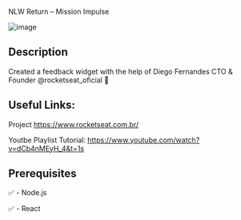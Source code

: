 NLW Return – Mission Impulse

![image](https://global-uploads.webflow.com/61d83a2ebb0ae01ab96e841a/624f56fe9d9e917c0b743bc2_OG-nlw.jpg)




## Description

Created a feedback widget with the help of Diego Fernandes CTO & Founder @rocketseat_oficial 🚀



## Useful Links:


Project https://www.rocketseat.com.br/

Youtbe Playlist Tutorial: https://www.youtube.com/watch?v=dCb4nMEyH_4&t=1s



## Prerequisites

:white_check_mark: - Node.js

:white_check_mark: - React


